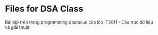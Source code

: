 # Files for DSA Class
Bài tập trên trang programming.daotao.ai của lớp IT3011 - Cấu trúc dữ liệu và giải thuật
```

